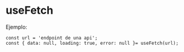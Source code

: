 # useFetch 

Ejemplo: 
```
const url = 'endpoint de una api';
const { data: null, loading: true, error: null }= useFetch(url);
```